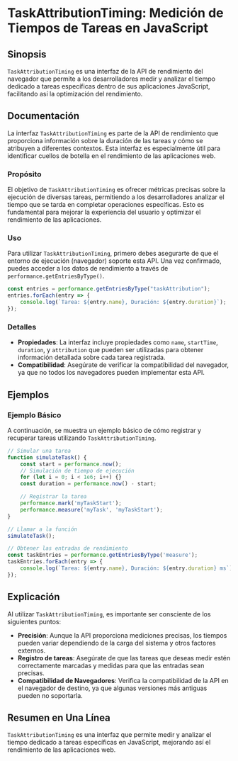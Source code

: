 <!--
Meta Description: # TaskAttributionTiming: Medición de Tiempos de Tareas en JavaScript ## Sinopsis `TaskAttributionTiming` es una interfaz de la API de rendimiento del ...
Meta Keywords: que, taskattributiontiming, tareas, rendimiento, las
-->

# TaskAttributionTiming: Medición de Tiempos de Tareas en JavaScript

## Sinopsis
`TaskAttributionTiming` es una interfaz de la API de rendimiento del navegador que permite a los desarrolladores medir y analizar el tiempo dedicado a tareas específicas dentro de sus aplicaciones JavaScript, facilitando así la optimización del rendimiento.

## Documentación
La interfaz `TaskAttributionTiming` es parte de la API de rendimiento que proporciona información sobre la duración de las tareas y cómo se atribuyen a diferentes contextos. Esta interfaz es especialmente útil para identificar cuellos de botella en el rendimiento de las aplicaciones web.

### Propósito
El objetivo de `TaskAttributionTiming` es ofrecer métricas precisas sobre la ejecución de diversas tareas, permitiendo a los desarrolladores analizar el tiempo que se tarda en completar operaciones específicas. Esto es fundamental para mejorar la experiencia del usuario y optimizar el rendimiento de las aplicaciones.

### Uso
Para utilizar `TaskAttributionTiming`, primero debes asegurarte de que el entorno de ejecución (navegador) soporte esta API. Una vez confirmado, puedes acceder a los datos de rendimiento a través de `performance.getEntriesByType()`.

```javascript
const entries = performance.getEntriesByType("taskAttribution");
entries.forEach(entry => {
    console.log(`Tarea: ${entry.name}, Duración: ${entry.duration}`);
});
```

### Detalles
- **Propiedades**: La interfaz incluye propiedades como `name`, `startTime`, `duration`, y `attribution` que pueden ser utilizadas para obtener información detallada sobre cada tarea registrada.
- **Compatibilidad**: Asegúrate de verificar la compatibilidad del navegador, ya que no todos los navegadores pueden implementar esta API.

## Ejemplos
### Ejemplo Básico
A continuación, se muestra un ejemplo básico de cómo registrar y recuperar tareas utilizando `TaskAttributionTiming`.

```javascript
// Simular una tarea
function simulateTask() {
    const start = performance.now();
    // Simulación de tiempo de ejecución
    for (let i = 0; i < 1e6; i++) {}
    const duration = performance.now() - start;

    // Registrar la tarea
    performance.mark('myTaskStart');
    performance.measure('myTask', 'myTaskStart');
}

// Llamar a la función
simulateTask();

// Obtener las entradas de rendimiento
const taskEntries = performance.getEntriesByType('measure');
taskEntries.forEach(entry => {
    console.log(`Tarea: ${entry.name}, Duración: ${entry.duration} ms`);
});
```

## Explicación
Al utilizar `TaskAttributionTiming`, es importante ser consciente de los siguientes puntos:
- **Precisión**: Aunque la API proporciona mediciones precisas, los tiempos pueden variar dependiendo de la carga del sistema y otros factores externos.
- **Registro de tareas**: Asegúrate de que las tareas que deseas medir estén correctamente marcadas y medidas para que las entradas sean precisas.
- **Compatibilidad de Navegadores**: Verifica la compatibilidad de la API en el navegador de destino, ya que algunas versiones más antiguas pueden no soportarla.

## Resumen en Una Línea
`TaskAttributionTiming` es una interfaz que permite medir y analizar el tiempo dedicado a tareas específicas en JavaScript, mejorando así el rendimiento de las aplicaciones web.